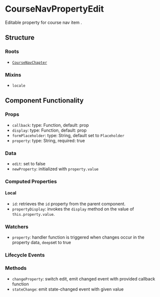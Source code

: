 CourseNavPropertyEdit
===============
Editable property for course nav item .

## Structure

### Roots
- [`CourseNavChapter`](../course-nav)

### Mixins
* `locale`

Component Functionality
---------
### Props
- `callback`: type: Function, default: prop
- `display`: type: Function, default: prop
- `formPlaceholder`: type: String, default set to `Placeholder`
- `property`: type: String, required: true

### Data
- `edit`: set to false
- `newProperty`: initialized with `property.value`

### Computed Properties

#### Local
- `id`: retrieves the `id` property from the parent component.
- `propertyDisplay`: invokes the `display` method on the value of `this.property.value`.

### Watchers
- `property`: handler function is triggered when changes occur in the property data, `deep`set to true

### Lifecycle Events

### Methods
- `changeProperty`: switch edit, emit changed event with provided callback function
- `stateChange`: emit state-changed event with given value  
